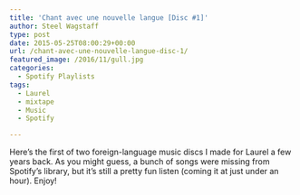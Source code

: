```yaml
---
title: 'Chant avec une nouvelle langue [Disc #1]'
author: Steel Wagstaff
type: post
date: 2015-05-25T08:00:29+00:00
url: /chant-avec-une-nouvelle-langue-disc-1/
featured_image: /2016/11/gull.jpg
categories:
  - Spotify Playlists
tags:
  - Laurel
  - mixtape
  - Music
  - Spotify

---
```

Here&#8217;s the first of two foreign-language music discs I made for Laurel a few years back. As you might guess, a bunch of songs were missing from Spotify&#8217;s library, but it&#8217;s still a pretty fun listen (coming it at just under an hour). Enjoy!